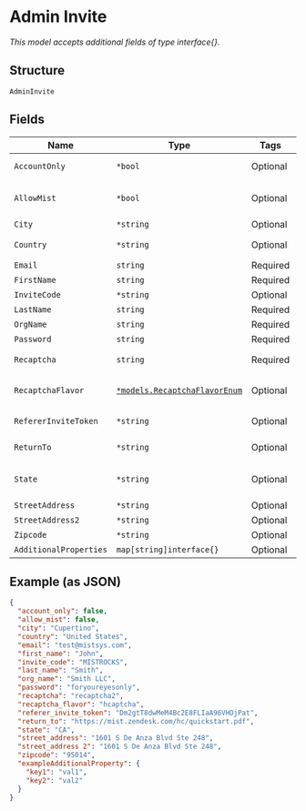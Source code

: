 
# Admin Invite

*This model accepts additional fields of type interface{}.*

## Structure

`AdminInvite`

## Fields

| Name | Type | Tags | Description |
|  --- | --- | --- | --- |
| `AccountOnly` | `*bool` | Optional | Skip creating initial setup if true<br>**Default**: `false` |
| `AllowMist` | `*bool` | Optional | Whether to allow Mist to look at this org<br>**Default**: `false` |
| `City` | `*string` | Optional | City of registering user |
| `Country` | `*string` | Optional | Country/region name or ISO code of registering user |
| `Email` | `string` | Required | **Constraints**: *Maximum Length*: `64` |
| `FirstName` | `string` | Required | - |
| `InviteCode` | `*string` | Optional | Required initially |
| `LastName` | `string` | Required | - |
| `OrgName` | `string` | Required | - |
| `Password` | `string` | Required | - |
| `Recaptcha` | `string` | Required | reCAPTCHA , see https://www.google.com/recaptcha/ |
| `RecaptchaFlavor` | [`*models.RecaptchaFlavorEnum`](../../doc/models/recaptcha-flavor-enum.md) | Optional | flavor of the captcha. enum: `google`, `hcaptcha`<br>**Default**: `"google"` |
| `RefererInviteToken` | `*string` | Optional | Invite token to apply after account creation |
| `ReturnTo` | `*string` | Optional | URL the user should be redirected back to |
| `State` | `*string` | Optional | State name or ISO code of registering user, optional (depends on country/region) |
| `StreetAddress` | `*string` | Optional | Street address of registering user |
| `StreetAddress2` | `*string` | Optional | Street address 2 of registering user |
| `Zipcode` | `*string` | Optional | zipcode of registering user |
| `AdditionalProperties` | `map[string]interface{}` | Optional | - |

## Example (as JSON)

```json
{
  "account_only": false,
  "allow_mist": false,
  "city": "Cupertino",
  "country": "United States",
  "email": "test@mistsys.com",
  "first_name": "John",
  "invite_code": "MISTROCKS",
  "last_name": "Smith",
  "org_name": "Smith LLC",
  "password": "foryoureyesonly",
  "recaptcha": "recaptcha2",
  "recaptcha_flavor": "hcaptcha",
  "referer_invite_token": "Dm2gtT8dwMeM4Bc2E8FLIaA96VHOjPat",
  "return_to": "https://mist.zendesk.com/hc/quickstart.pdf",
  "state": "CA",
  "street_address": "1601 S De Anza Blvd Ste 248",
  "street_address 2": "1601 S De Anza Blvd Ste 248",
  "zipcode": "95014",
  "exampleAdditionalProperty": {
    "key1": "val1",
    "key2": "val2"
  }
}
```

